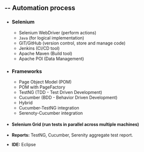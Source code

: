 ## -- Automation process

+ ### Selenium
  + Selenium WebDriver (perform actions)
  - `Java` (for logical implementation)
  - GIT/GitHub (version control, store and manage code)
  - Jenkins (CI/CD tool)
  - Apache Maven (Build tool)
  - Apache POI (Data Management)

- ### Frameworks
  - Page Object Model (POM)
  - POM with PageFactory
  - TestNG (TDD - Test Driven Development)
  - Cucumber (BDD - Behavior Driven Development)
  - Hybrid
  - Cucumber-TestNG integration
  - Serenoty-Cucumber integration

-  #### Selenium Grid (run tests in parallel across multiple machines)

-  **Reports:** TestNG, Cucumber, Serenity aggregate test report.
-  **IDE:** Eclipse
  
